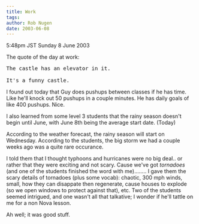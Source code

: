 ```yaml
---
title: Work
tags: 
author: Rob Nugen
date: 2003-06-08
---
```


<p class=date>5:48pm JST Sunday 8 June 2003</p>

<p>The quote of the day at work:</p>

<pre>
The castle has an elevator in it.

It's a funny castle.
</pre>

<p>I found out today that Guy does pushups between classes if he has
time.  Like he'll knock out 50 pushups in a couple minutes.  He has
daily goals of like 400 pushups.  Nice.</p>

<p>I also learned from some level 3 students that the rainy season
doesn't begin until June, with June 8th being the average start date.
(Today)</p>

<p>According to the weather forecast, the rainy season will start on
Wednesday.  According to the students, the big storm we had a couple
weeks ago was a quite rare occurance.</p>

<p>I told them that I thought typhoons and hurricanes were no big
deal.. or rather that they were exciting and not scary.  Cause we've
got <em>tornadoes</em> (and one of the students finished the word with
me)........  I gave them the scary details of tornadoes (plus some
vocab): chaotic, 300 mph winds, small, how they can disappate then
regenerate, cause houses to explode (so we open windows to protect
against that), etc.  Two of the students seemed intrigued, and one
wasn't all that talkative; I wonder if he'll tattle on me for a non
Nova lesson.</p>

<p>Ah well; it was good stuff.</p>
